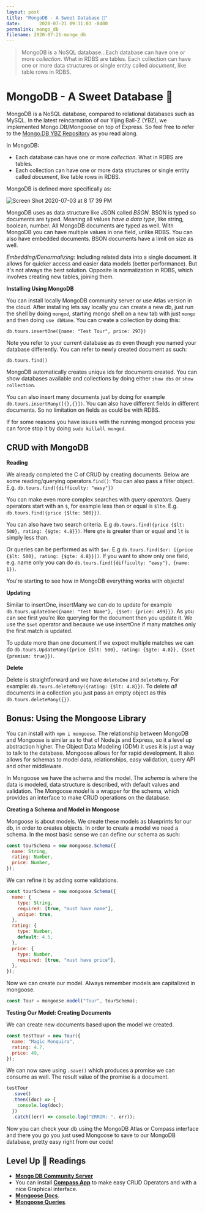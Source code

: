 ```yaml
---
layout: post
title: "MongoDB - A Sweet Database 🥭"
date:       2020-07-21 09:31:03 -0400
permalink: mongo_db
filename: 2020-07-21-mongo_db
---
```


> MongoDB is a NoSQL database...Each database can have one or more _collection_. What in RDBS are tables. Each collection can have one or more data structures or single entity called _document_, like table rows in RDBS.

# MongoDB - A Sweet Database 🥭

MongoDB is a NoSQL database, compared to relational databases such as MySQL. In the latest reincarnation of our Yijing Ball-Z (YBZ), we implemented Mongo.DB/Mongoose on top of Express. So feel free to refer to the [Mongo.DB YBZ Repository](https://github.com/fbohz/ybz-backend-node-express) as you read along.

In MongoDB:

- Each database can have one or more _collection_. What in RDBS are tables.
- Each collection can have one or more data structures or single entity called _document_, like table rows in RDBS.

MongoDB is defined more specifically as:

![Screen Shot 2020-07-03 at 8 17 39 PM](https://user-images.githubusercontent.com/15071636/86502577-4c268f80-bd6a-11ea-82e9-b4149a3bb40f.png)

MongoDB uses as data structure like JSON called _BSON_. BSON is typed so documents are typed. Meaning all values _have a data type_, like string, boolean, number. All MongoDB documents are typed as well. With MongoDB you can have multiple values in one field, unlike RDBS. You can also have embedded documents. BSON documents have a limit on size as well.

_Embedding/Denormalizing_: Including related data into a single document. It allows for quicker access and easier data models (better performance). But it's not always the best solution. Opposite is normalization in RDBS, which involves creating new tables, joining them.

**Installing Using MongoDB**

You can install locally MongoDB community server or use Atlas version in the cloud. After installing lets say locally you can create a new db, just run the shell by doing `mongod`, starting mongo shell on a new tab with just `mongo` and then doing `use dbName`. You can create a collection by doing this:

`db.tours.insertOne({name: "Test Tour", price: 297})`

Note you refer to your current database as `db` even though you named your database differently. You can refer to newly created document as such:

`db.tours.find()`

MongoDB automatically creates unique ids for documents created. You can show databases available and collections by doing either `show dbs` or `show collection`.

You can also insert many documents just by doing for example `db.tours.insertMany([{},{}])`. You can also have different fields in different documents. So no limitation on fields as could be with RDBS.

If for some reasons you have issues with the running mongod process you can force stop it by doing `sudo killall mongod`.

## CRUD with MongoDB

**Reading**

We already completed the C of CRUD by creating documents. Below are some reading/querying operators.`find()`: You can also pass a filter object. E.g. `db.tours.find({difficulty: "easy"})`

You can make even more complex searches with _query operators_. Query operators start with an `$`, for example less than or equal is `$lte`. E.g. `db.tours.find({price {$lte: 500}})`.

You can also have two search criteria. E.g `db.tours.find({price {$lt: 500}, rating: {$gte: 4.8}})`. Here `gte` is greater than or equal and `lt` is simply less than.

Or queries can be performed as with `$or`. E.g `db.tours.find($or: [{price {$lt: 500}, rating: {$gte: 4.8}}])`. If you want to show only one field, e.g. name only you can do `db.tours.find({difficulty: "easy"}, {name: 1})`.

You're starting to see how in MongoDB everything works with objects!

**Updating**

Similar to insertOne, insertMany we can do to update for example `db.tours.updateOne({name: "Test Name"}, {$set: {price: 499}})`. As you can see first you're like querying for the document then you update it. We use the `$set` operator and because we use insertOne if many matches only the first match is updated.

To update more than one document if we expect multiple matches we can do `db.tours.UpdateMany({price {$lt: 500}, rating: {$gte: 4.8}}, {$set {premium: true}})`.

**Delete**

Delete is straightforward and we have `deleteOne` and `deleteMany`. For example: `db.tours.deleteMany({rating: {$lt: 4.8}})`. To delete _all_ documents in a collection you just pass an empty object as this `db.tours.deleteMany({})`.

## Bonus: Using the Mongoose Library

You can install with `npm i mongoose`. The relationship between MongoDB and Mongoose is similar as to that of Node.js and Express, so it a level up abstraction higher. The Object Data Modeling (ODM) it uses it is just a way to talk to the database. Mongoose allows for for rapid development. It also allows for schemas to model data, relationships, easy validation, query API and other middleware.

In Mongoose we have the schema and the model. The _schema_ is where the data is modeled, data structure is described, with default values and validation. The Mongoose _model_ is a wrapper for the schema, which provides an interface to make CRUD operations on the database.

**Creating a Schema and Model in Mongoose**

Mongoose is about models. We create these models as blueprints for our db, in order to creates objects. In order to create a model we need a schema. In the most basic sense we can define our schema as such:

```js
const tourSchema = new mongoose.Schema({
  name: String,
  rating: Number,
  price: Number,
});
```

We can refine it by adding some validations.

```js
const tourSchema = new mongoose.Schema({
  name: {
    type: String,
    required: [true, "must have name"],
    unique: true,
  },
  rating: {
    type: Number,
    default: 4.5,
  },
  price: {
    type: Number,
    required: [true, "must have price"],
  },
});
```

Now we can create our model. Always remember models are capitalized in mongoose.

```js
const Tour = mongoose.model("Tour", tourSchema);
```

**Testing Our Model: Creating Documents**

We can create new documents based upon the model we created.

```js
const testTour = new Tour({
  name: "Magic Monquira",
  rating: 4.7,
  price: 49,
});
```

We can now save using `.save()` which produces a promise we can consume as well. The result value of the promise is a document.

```js
testTour
  .save()
  .then((doc) => {
    console.log(doc);
  })
  .catch((err) => console.log("ERROR: ", err));
```

Now you can check your db using the MongoDB Atlas or Compass interface and there you go you just used Mongoose to save to our MongoDB database, pretty easy right from our code!

## Level Up 🍄 Readings

- [**Mongo DB Community Server**](https://www.mongodb.com/try/download/community)
- You can install [**Compass App**](https://www.mongodb.com/products/compass) to make easy CRUD Operators and with a nice Graphical interface.
- [**Mongoose Docs**](https://mongoosejs.com/docs/api.html).
- [**Mongoose Queries**](https://mongoosejs.com/docs/queries.html).